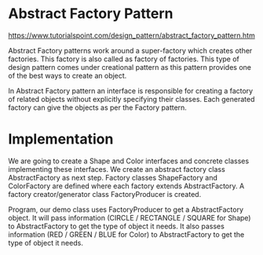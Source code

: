 ﻿# Abstract Factory Pattern

https://www.tutorialspoint.com/design_pattern/abstract_factory_pattern.htm

Abstract Factory patterns work around a super-factory which creates other factories. This factory is also called as factory of factories. This type of design pattern comes under creational pattern as this pattern provides one of the best ways to create an object.

In Abstract Factory pattern an interface is responsible for creating a factory of related objects without explicitly specifying their classes. Each generated factory can give the objects as per the Factory pattern.

# Implementation
We are going to create a Shape and Color interfaces and concrete classes implementing these interfaces. We create an abstract factory class AbstractFactory as next step. Factory classes ShapeFactory and ColorFactory are defined where each factory extends AbstractFactory. A factory creator/generator class FactoryProducer is created.

Program, our demo class uses FactoryProducer to get a AbstractFactory object. It will pass information (CIRCLE / RECTANGLE / SQUARE for Shape) to AbstractFactory to get the type of object it needs. It also passes information (RED / GREEN / BLUE for Color) to AbstractFactory to get the type of object it needs.